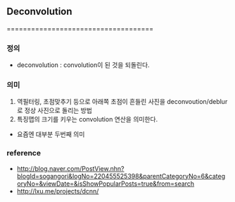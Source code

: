 ## Deconvolution
====================================
### 정의
* deconvolution : convolution이 된 것을 되돌린다. 

### 의미
1. 역필터링, 초점맞추기 등으로 아래쪽 초점이 흔들린 사진을 deconvoution/deblur 로 정상 사진으로 돌리는 방법
2. 특징맵의 크기를 키우는 convolution 연산을 의미한다. 

* 요즘엔 대부분 두번째 의미

### reference
* http://blog.naver.com/PostView.nhn?blogId=sogangori&logNo=220455525398&parentCategoryNo=6&categoryNo=&viewDate=&isShowPopularPosts=true&from=search
* http://lxu.me/projects/dcnn/